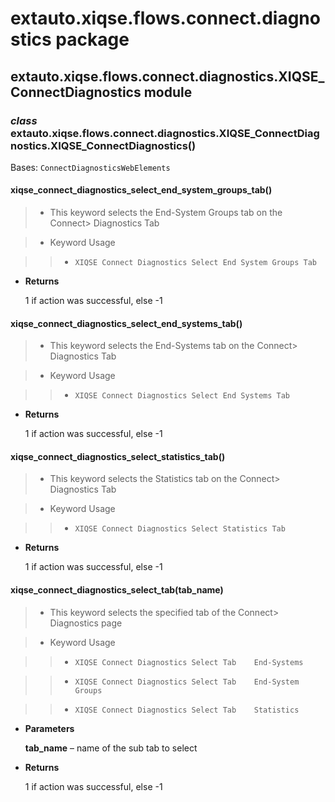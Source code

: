 # extauto.xiqse.flows.connect.diagnostics package

## extauto.xiqse.flows.connect.diagnostics.XIQSE_ConnectDiagnostics module


### _class_ extauto.xiqse.flows.connect.diagnostics.XIQSE_ConnectDiagnostics.XIQSE_ConnectDiagnostics()
Bases: `ConnectDiagnosticsWebElements`


#### xiqse_connect_diagnostics_select_end_system_groups_tab()
> 
> * This keyword selects the End-System Groups tab on the Connect> Diagnostics Tab


> * Keyword Usage

> > 
> > * `XIQSE Connect Diagnostics Select End System Groups Tab`


* **Returns**

    1 if action was successful, else -1



#### xiqse_connect_diagnostics_select_end_systems_tab()
> 
> * This keyword selects the End-Systems tab on the Connect> Diagnostics Tab


> * Keyword Usage

> > 
> > * `XIQSE Connect Diagnostics Select End Systems Tab`


* **Returns**

    1 if action was successful, else -1



#### xiqse_connect_diagnostics_select_statistics_tab()
> 
> * This keyword selects the Statistics tab on the Connect> Diagnostics Tab


> * Keyword Usage

> > 
> > * `XIQSE Connect Diagnostics Select Statistics Tab`


* **Returns**

    1 if action was successful, else -1



#### xiqse_connect_diagnostics_select_tab(tab_name)
> 
> * This keyword selects the specified tab of the Connect> Diagnostics page


> * Keyword Usage

> > 
> > * `XIQSE Connect Diagnostics Select Tab    End-Systems`


> > * `XIQSE Connect Diagnostics Select Tab    End-System Groups`


> > * `XIQSE Connect Diagnostics Select Tab    Statistics`


* **Parameters**

    **tab_name** – name of the sub tab to select



* **Returns**

    1 if action was successful, else -1
